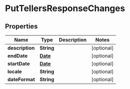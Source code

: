 

# PutTellersResponseChanges

## Properties

Name | Type | Description | Notes
------------ | ------------- | ------------- | -------------
**description** | **String** |  |  [optional]
**endDate** | [**Date**](Date.md) |  |  [optional]
**startDate** | [**Date**](Date.md) |  |  [optional]
**locale** | **String** |  |  [optional]
**dateFormat** | **String** |  |  [optional]



